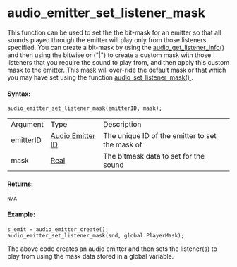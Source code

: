 # audio_emitter_set_listener_mask

This function can be used to set the the bit-mask for an emitter so that
all sounds played through the emitter will play only from those
listeners specified. You can create a bit-mask by using the [
audio_get_listener_info()
](../Audio_Listeners/audio_get_listener_info) and then using the
bitwise or ("\|") to create a custom mask with those listeners that you
require the sound to play from, and then apply this custom mask to the
emitter. This mask will over-ride the default mask or that which you may
have set using the function [ audio_set_listener_mask()
](../Audio_Listeners/audio_set_listener_mask) .

#### Syntax:

``` gml
audio_emitter_set_listener_mask(emitterID, mask);
```

|           |                                                                                                                                         |                                                 |
|-----------|-----------------------------------------------------------------------------------------------------------------------------------------|-------------------------------------------------|
| Argument  | Type                                                                                                                                    | Description                                     |
| emitterID |  [Audio Emitter ID](../../../../../../GameMaker_Language/GML_Reference/Asset_Management/Audio/Audio_Emitters/audio_emitter_create)  | The unique ID of the emitter to set the mask of |
| mask      |  [Real](../../../../../../GameMaker_Language/GML_Overview/Data_Types)                                                               | The bitmask data to set for the sound           |

#### Returns:

``` gml
N/A
```

#### Example:

``` gml
s_emit = audio_emitter_create();
audio_emitter_set_listener_mask(snd, global.PlayerMask);
```

The above code creates an audio emitter and then sets the listener(s) to
play from using the mask data stored in a global variable.
